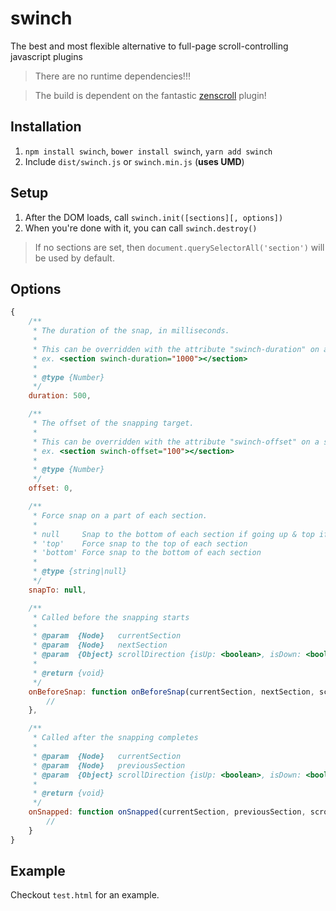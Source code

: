# swinch
The best and most flexible alternative to full-page scroll-controlling javascript plugins

> There are no runtime dependencies!!!

> The build is dependent on the fantastic [zenscroll](https://github.com/zengabor/zenscroll) plugin!

## Installation

1. `npm install swinch`, `bower install swinch`, `yarn add swinch`
2. Include `dist/swinch.js` or `swinch.min.js` (**uses UMD**)

## Setup

1. After the DOM loads, call `swinch.init([sections][, options])`
2. When you're done with it, you can call `swinch.destroy()`

> If no sections are set, then `document.querySelectorAll('section')` will be used by default.

## Options

```js
{
    /**
     * The duration of the snap, in milliseconds.
     * 
     * This can be overridden with the attribute "swinch-duration" on a section.
     * ex. <section swinch-duration="1000"></section>
     *
     * @type {Number}
     */
    duration: 500,

    /**
     * The offset of the snapping target.
     *
     * This can be overridden with the attribute "swinch-offset" on a section.
     * ex. <section swinch-offset="100"></section>
     *
     * @type {Number}
     */
    offset: 0,

    /**
     * Force snap on a part of each section.
     *
     * null     Snap to the bottom of each section if going up & top if going down.
     * 'top'    Force snap to the top of each section
     * 'bottom' Force snap to the bottom of each section
     * 
     * @type {string|null}
     */
    snapTo: null,

    /**
     * Called before the snapping starts
     *
     * @param  {Node}   currentSection
     * @param  {Node}   nextSection
     * @param  {Object} scrollDirection {isUp: <boolean>, isDown: <boolean>}
     *
     * @return {void}
     */
    onBeforeSnap: function onBeforeSnap(currentSection, nextSection, scrollDirection) {
        //
    },

    /**
     * Called after the snapping completes
     *
     * @param  {Node}   currentSection
     * @param  {Node}   previousSection
     * @param  {Object} scrollDirection {isUp: <boolean>, isDown: <boolean>}
     *
     * @return {void}
     */
    onSnapped: function onSnapped(currentSection, previousSection, scrollDirection) {
        //
    }
}
```

## Example

Checkout `test.html` for an example.

